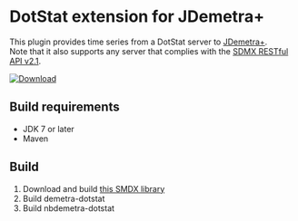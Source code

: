 # DotStat extension for JDemetra+

This plugin provides time series from a DotStat server to [JDemetra+](https://github.com/jdemetra/jdemetra-app).  
Note that it also supports any server that complies with the [SDMX RESTful API v2.1](http://sdmx.org/wp-content/uploads/2013/09/SDMX_2_1-SECTION_07_WebServicesGuidelines_2013-04.pdf).

[![Download](https://img.shields.io/github/release/nbbrd/jdemetra-dotstat.svg)](https://github.com/nbbrd/jdemetra-dotstat/releases/latest)

## Build requirements

* JDK 7 or later
* Maven

## Build

1. Download and build [this SMDX library](https://github.com/amattioc/SDMX/)
2. Build demetra-dotstat
3. Build nbdemetra-dotstat
